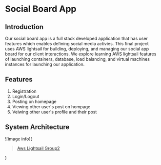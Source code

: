# Social Board App

## Introduction 
Our social board app is a full stack developed application that has user features which enables defining social media activies. This final project uses AWS lightsail for building, deploying, and managing our social app board for our client interactions. We explore learning AWS lightsail features of launching containers, database, load balancing, and virtual machines instances for launching our application. 

## Features 
1. Registration
2. Login/Logout
3. Posting on homepage
4. Viewing other user's post on hompage
5. Veiwing other user's profile and their post

## System Architecture
![image info](<blockquote class="imgur-embed-pub" lang="en" data-id="a/sLBE9CN" data-context="false" ><a href="//imgur.com/a/sLBE9CN">Aws Lightsail Group2</a></blockquote><script async src="//s.imgur.com/min/embed.js" charset="utf-8"></script>)
